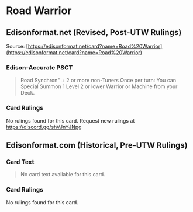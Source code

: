 # Road Warrior

## Edisonformat.net (Revised, Post-UTW Rulings)

Source: [https://edisonformat.net/card?name=Road%20Warrior](https://edisonformat.net/card?name=Road%20Warrior)

### Edison-Accurate PSCT

> Road Synchron" + 2 or more non-Tuners
> Once per turn: You can Special Summon 1 Level 2 or lower Warrior or Machine from your Deck.

### Card Rulings

No rulings found for this card. Request new rulings at https://discord.gg/shVJnYJNpg


## Edisonformat.com (Historical, Pre-UTW Rulings)

### Card Text

> No card text available for this card.

### Card Rulings

No rulings found for this card.


